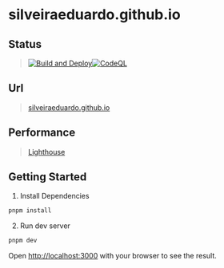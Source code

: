 # silveiraeduardo.github.io

## Status

> [![Build and Deploy](https://github.com/silveiraeduardo/silveiraeduardo.github.io/actions/workflows/github-actions.yml/badge.svg)](https://github.com/silveiraeduardo/silveiraeduardo.github.io/actions/workflows/github-actions.yml)[![CodeQL](https://github.com/silveiraeduardo/silveiraeduardo.github.io/actions/workflows/codeql-analysis.yml/badge.svg?branch=main)](https://github.com/silveiraeduardo/silveiraeduardo.github.io/actions/workflows/codeql-analysis.yml)

## Url

> [silveiraeduardo.github.io](https://silveiraeduardo.github.io/)

## Performance

> [Lighthouse](https://silveiraeduardo.github.io/lhci/)

## Getting Started

1. Install Dependencies
```bash
pnpm install
```

2. Run dev server
```bash
pnpm dev
```

Open [http://localhost:3000](http://localhost:3000) with your browser to see the result.
